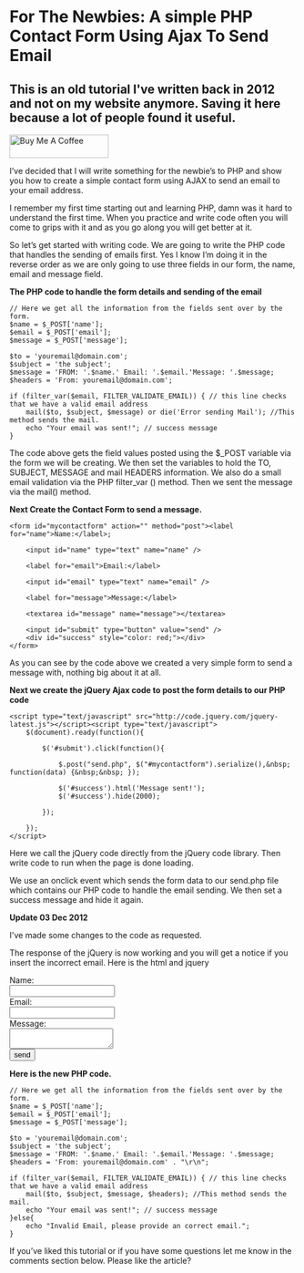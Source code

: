 # For The Newbies: A simple PHP Contact Form Using Ajax To Send Email

## This is an old tutorial I've written back in 2012 and not on my website anymore. Saving it here because a lot of people found it useful.

<a class="bmc-button" target="_blank" href="https://www.buymeacoffee.com/z33man"><img src="https://cdn.buymeacoffee.com/buttons/default-orange.png" alt="Buy Me A Coffee" height="41" width="174"></a>
  
I’ve decided that I will write something for the newbie’s to PHP and show you how to create a simple contact form using AJAX to send an email to your email address.

I remember my first time starting out and learning PHP, damn was it hard to understand the first time. When you practice and write code often you will come to grips with it and as you go along you will get better at it.

So let’s get started with writing code. We are going to write the PHP code that handles the sending of emails first. Yes I know I’m doing it in the reverse order as we are only going to use three fields in our form, the name, email and message field.

**The PHP code to handle the form details and sending of the email**

    // Here we get all the information from the fields sent over by the form.
    $name = $_POST['name'];
    $email = $_POST['email'];
    $message = $_POST['message'];

    $to = 'youremail@domain.com';
    $subject = 'the subject';
    $message = 'FROM: '.$name.' Email: '.$email.'Message: '.$message;
    $headers = 'From: youremail@domain.com';

    if (filter_var($email, FILTER_VALIDATE_EMAIL)) { // this line checks that we have a valid email address
        mail($to, $subject, $message) or die('Error sending Mail'); //This method sends the mail.
        echo "Your email was sent!"; // success message
    }

The code above gets the field values posted using the $_POST  variable via the form we will be creating. We then set the variables to hold the TO, SUBJECT, MESSAGE and mail HEADERS information. We also do a small email validation via the PHP filter_var () method. Then we sent the message via the mail() method.

**Next Create the Contact Form to send a message.**

    <form id="mycontactform" action="" method="post"><label for="name">Name:</label>;

        <input id="name" type="text" name="name" />

        <label for="email">Email:</label>

        <input id="email" type="text" name="email" />

        <label for="message">Message:</label>

        <textarea id="message" name="message"></textarea>

        <input id="submit" type="button" value="send" />
        <div id="success" style="color: red;"></div>
    </form>
    
As you can see by the code above we created a very simple form to send a message with, nothing big about it at all.

**Next we create the jQuery Ajax code to post the form details to our PHP code**

    <script type="text/javascript" src="http://code.jquery.com/jquery-latest.js"></script><script type="text/javascript">
        $(document).ready(function(){

            $('#submit').click(function(){

                $.post("send.php", $("#mycontactform").serialize(),&nbsp; function(data) {&nbsp;&nbsp; });

                $('#success').html('Message sent!');
                $('#success').hide(2000);

            });

        });
    </script>
    
Here we call the jQuery code directly from the jQuery code library. Then write code to run when the page is done loading.

We use an onclick event which sends the form data to our send.php file which contains our PHP code to handle the email sending. We then set a success message and hide it again.

**Update 03 Dec 2012**

I've made some changes to the code as requested.

The response of the jQuery is now working and you will get a notice if you insert the incorrect email. Here is the html and jquery

<!DOCTYPE html>
<html>
<head>
<script src="http://code.jquery.com/jquery-latest.js"></script>
<script>
$(document).ready(function(){
 
$('#submit').click(function(){
 
$.post("send.php", $("#mycontactform").serialize(),&nbsp; function(response) {
$('#success').html(response);
//$('#success').hide('slow');
});
return false;
 
});
 
});
</script>
</head>
<body>
 
<form action="" method="post" id="mycontactform" >
<label for="name">Name:</label><br />
<input type="text" name="name" id="name" /><br />
<label for="email">Email:</label><br />
<input type="text" name="email" id="email" /><br />
<label for="message">Message:</label><br />
<textarea name="message" id="message"></textarea><br />
<input type="button" value="send" id="submit" /><div id="success" style="color:red;"></div>
</form>
</body>
</html>

**Here is the new PHP code.**

    // Here we get all the information from the fields sent over by the form.
    $name = $_POST['name'];
    $email = $_POST['email'];
    $message = $_POST['message'];

    $to = 'youremail@domain.com';
    $subject = 'the subject';
    $message = 'FROM: '.$name.' Email: '.$email.'Message: '.$message;
    $headers = 'From: youremail@domain.com' . "\r\n";

    if (filter_var($email, FILTER_VALIDATE_EMAIL)) { // this line checks that we have a valid email address
        mail($to, $subject, $message, $headers); //This method sends the mail.
        echo "Your email was sent!"; // success message
    }else{
        echo "Invalid Email, please provide an correct email.";
    }
    
If you’ve liked this tutorial or if you have some questions let me know in the comments section below. Please like the article?
